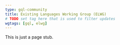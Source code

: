 ```yaml
---
type: gql-community
title: Existing Languages Working Group (ELWG)
# TODO set tag here that is used to filter updates
wgtags: [gql, elwg]
---
```


This is just a page stub.
